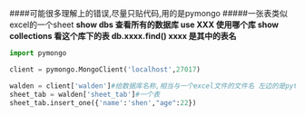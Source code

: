 ####可能很多理解上的错误,尽量只贴代码,用的是pymongo
#####一张表类似excel的一个sheet
**show dbs  查看所有的数据库
use XXX 使用哪个库
show collections 看这个库下的表
db.xxxx.find() xxxx 是其中的表名**

```python
import pymongo

client = pymongo.MongoClient('localhost',27017)

walden = client['walden']#给数据库名称,相当与一个excel文件的文件名 左边的是python的对象
sheet_tab = walden['sheet_tab']#一个表
sheet_tab.insert_one({'name':'shen',"age":22})

```